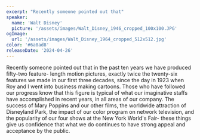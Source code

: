 ```yaml
---
excerpt: "Recently someone pointed out that"
speaker:
  name: 'Walt Disney'
  picture: '/assets/images/Walt_Disney_1946_cropped_100x100.JPG'
ogImage:
  url: '/assets/images/Walt_Disney_1964_cropped_512x512.jpg'
color: '#6a0ad8'
releaseDate: '2024-04-26'
---
```

Recently someone pointed out that in the past ten years we have produced fifty-two feature- length motion pictures, exactly twice the twenty-six features we made in our first three decades, since the day in 1923 when Roy and I went into business making cartoons. Those who have followed our progress know that this figure is typical of what our imaginative staffs have accomplished in recent years, in all areas of our company. The success of Mary Poppins and our other films, the worldwide attraction of Disneyland Park, the impact of our color program on network television, and the popularity of our four shows at the New York World's Fair- these things give us confidence that what we do continues to have strong appeal and acceptance by the public.
